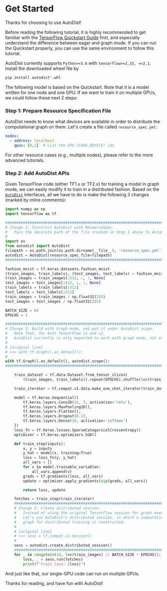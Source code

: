
# Get Started

Thanks for choosing to use AutoDist!

Before reading the following tutorial, it is highly recommended to get familiar with the [TensorFlow Quickstart Guide](https://www.tensorflow.org/tutorials/quickstart/advanced) first, and especially understand the difference between eager and graph mode. If you can run the Quickstart properly, you can use the same environment to follow this tutorial.

AutoDist currently supports `Python>=3.6` with `tensorflow>=1.15, <=2.1`. Install the downloaded wheel file by

```bash
pip install autodist*.whl
``` 

The following model is based on the Quickstart. Note that it is a model written for one node and one GPU. If we want to train it on multiple GPUs, we could follow these next 2 steps:

### Step 1: Prepare Resource Specification File

AutoDist needs to know what devices are available in order to distribute the computational graph on them. Let's create a file called `resource_spec.yml`:

```yaml
nodes:
  - address: localhost
    gpus: [0,1]  # List the GPU (CUDA_DEVICE) ids
```

For other resource cases (e.g., multiple nodes), please refer to the more advanced tutorials.

### Step 2: Add AutoDist APIs

Given TensorFlow code (either TF1.x or TF2.x) for training a model in graph mode, 
we can easily modify it to train in a distributed fashion. 
Based on the  <code>[AutoDist](../../api/autodist.autodist)</code> interfaces, 
all we have to do is make the following 3 changes (marked by inline comments):

```python
import numpy as np
import tensorflow as tf

#########################################################################
# Change 1: Construct AutoDist with ResourceSpec.
#   Pass the absolute path of the file created in Step 1 above to AutoDist.
#
import os
from autodist import AutoDist
filepath = os.path.join(os.path.dirname(__file__), 'resource_spec.yml')
autodist = AutoDist(resource_spec_file=filepath)
#########################################################################

fashion_mnist = tf.keras.datasets.fashion_mnist
(train_images, train_labels), (test_images, test_labels) = fashion_mnist.load_data()
train_images = train_images[:512, :, :, None]
test_images = test_images[:512, :, :, None]
train_labels = train_labels[:512]
test_labels = test_labels[:512]
train_images = train_images / np.float32(255)
test_images = test_images / np.float32(255)

BATCH_SIZE = 64
EPOCHS = 1

##########################################################################
# Change 2: Build with Graph mode, and put it under AutoDist scope.
#   Note that, for both TensorFlow v1 and v2,
#   AutoDist currently is only expected to work with graph mode, not eager.
#
# [original line]
# >>> with tf.Graph().as_default():
#
with tf.Graph().as_default(), autodist.scope():
##########################################################################

    train_dataset = tf.data.Dataset.from_tensor_slices(
        (train_images, train_labels)).repeat(EPOCHS).shuffle(len(train_images)//2).batch(BATCH_SIZE)

    train_iterator = tf.compat.v1.data.make_one_shot_iterator(train_dataset).get_next()

    model = tf.keras.Sequential([
        tf.keras.layers.Conv2D(32, 3, activation='relu'),
        tf.keras.layers.MaxPooling2D(),
        tf.keras.layers.Flatten(),
        tf.keras.layers.Dropout(0.1),
        tf.keras.layers.Dense(10, activation='softmax')
    ])
    loss_fn = tf.keras.losses.SparseCategoricalCrossentropy()
    optimizer = tf.keras.optimizers.SGD()

    def train_step(inputs):
        x, y = inputs
        y_hat = model(x, training=True)
        loss = loss_fn(y, y_hat)
        all_vars = []
        for v in model.trainable_variables:
            all_vars.append(v)
        grads = tf.gradients(loss, all_vars)
        update = optimizer.apply_gradients(zip(grads, all_vars))

        return loss, update

    fetches = train_step(train_iterator)
    #####################################################################
    # Change 3: Create distributed session.
    #   Instead of using the original TensorFlow session for graph execution,
    #   Let's use AutoDist's distributed session, in which a computational
    #   graph for distributed training is constructed.
    #
    # [original line]
    # >>> sess = tf.compat.v1.Session()
    #
    sess = autodist.create_distributed_session()
    #####################################################################
    for _ in range(min(10, len(train_images) // BATCH_SIZE * EPOCHS)):
        loss, _ = sess.run(fetches)
        print(f"train_loss: {loss}")
```

And just like that, our single-GPU code can run on multiple GPUs.

Thanks for reading, and have fun with AutoDist!
